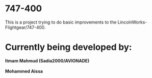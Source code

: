 # 747-400
This is a project trying to do basic improvements to the LincolnWorks-Flightgear/747-400.
# Currently being developed by:
<b>Itmam Mahmud (Sadia2000/AVIONADE)</b><br><br>
<b>Mohammed Aissa</b>

